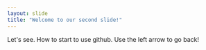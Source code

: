 ```yaml
---
layout: slide
title: "Welcome to our second slide!"
---
```

Let's see. How to start to use github.
Use the left arrow to go back!
